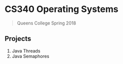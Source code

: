 # CS340 Operating Systems
> Queens College Spring 2018

## Projects
1. Java Threads 
2. Java Semaphores